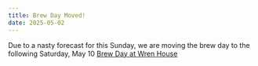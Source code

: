 ```yaml
---
title: Brew Day Moved!
date: 2025-05-02
---
```


Due to a nasty forecast for this Sunday, we are moving the brew day to the following Saturday, May 10 [Brew Day at Wren House](/events/2025-05-brewday)